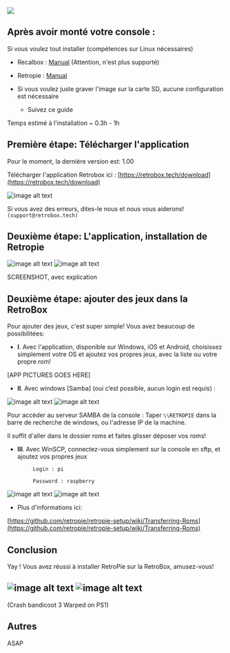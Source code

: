 <div class="image-header">
	<img src="https://i.imgur.com/32ObfXb.png"/>
</div>

## Après avoir monté votre console :


Si vous voulez tout installer (compétences sur Linux nécessaires)

* Recalbox : [Manual](manual-installation-recalbox) (Attention, n'est plus supporté)

* Retropie :  [Manual](manual-installation)

* Si vous voulez juste graver l'image sur la carte SD, aucune configuration est nécessaire

    * Suivez ce guide

Temps estimé à l'installation ~ 0.3h - 1h

## Première étape: Télécharger l'application

Pour le moment, la dernière version est: 1.00

Télécharger l'application Retrobox ici : [https://retrobox.tech/download](https://retrobox.tech/download)

![image alt text](https://static.retrobox.tech/img/app.png)

Si vous avez des erreurs, dites-le nous et nous vous aiderons! `(support@retrobox.tech)`

## Deuxième étape: L'application, installation de Retropie

![image alt text](https://static.retrobox.tech/img/image_3.png) ![image alt text](https://static.retrobox.tech/img/image_4.png)

SCREENSHOT, avec explication

## Deuxième étape: ajouter des jeux dans la RetroBox

Pour ajouter des jeux, c'est super simple! Vous avez beaucoup de possibilitées:

* **I**. Avec l'application, disponible sur Windows, iOS et Android, choisissez simplement votre OS et ajoutez vos propres jeux, avec la liste ou votre propre rom!

[APP PICTURES GOES HERE]


*  **II**. Avec windows [Samba] (oui c’est possible, aucun login est requis) :

![image alt text](https://static.retrobox.tech/img/getting-started/RetroPie/image_10.png) ![image alt text](https://static.retrobox.tech/img/getting-started/RetroPie/image_11.png)

Pour accéder au serveur SAMBA de la console : Taper `\\RETROPIE` dans la barre de recherche de windows, ou l'adresse IP de la machine.

Il suffit d'aller dans le dossier roms et faites glisser déposer vos roms!

*  **III**. Avec WinSCP, connectez-vous simplement sur la console en sftp, et ajoutez vos propres jeux

			Login : pi

			Password : raspberry

![image alt text](https://static.retrobox.tech/img/getting-started/RetroPie/image_8.png) ![image alt text](https://static.retrobox.tech/img/getting-started/RetroPie/image_9.png)

* Plus d'informations ici:

[https://github.com/retropie/retropie-setup/wiki/Transferring-Roms](https://github.com/retropie/retropie-setup/wiki/Transferring-Roms)

## Conclusion

Yay ! Vous avez réussi à installer RetroPie sur la RetroBox, amusez-vous!

## ![image alt text](https://static.retrobox.tech/img/getting-started/RetroPie/image_12.png) ![image alt text](https://static.retrobox.tech/img/getting-started/RetroPie/image_13.png)

(Crash bandicoot 3 Warped on PS1)

## Autres

ASAP
